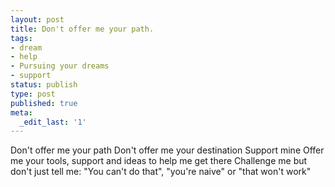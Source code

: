 ```yaml
---
layout: post
title: Don't offer me your path.
tags:
- dream
- help
- Pursuing your dreams
- support
status: publish
type: post
published: true
meta:
  _edit_last: '1'
---
```

Don't offer me your path
Don't offer me your destination
Support mine
Offer me your tools, support and ideas to help me get there
Challenge me but don't just tell me: "You can't do that", "you're naive" or "that won't work"
